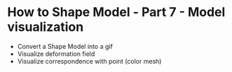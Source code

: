 # How to Shape Model - Part 7 - Model visualization

- Convert a Shape Model into a gif
- Visualize deformation field
- Visualize correspondence with point (color mesh)